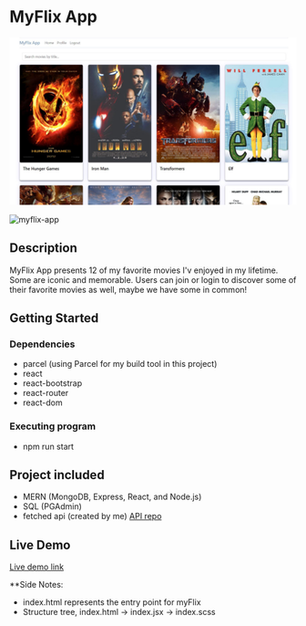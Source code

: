 # MyFlix App

![image of my app](/img/myflix-app.jpg)

![myflix-app](https://github.com/kayashley/myFlix-client/assets/87038951/22c2daf7-af13-4c75-adb1-e010ff9e57eb)


## Description

MyFlix App presents 12 of my favorite movies I'v enjoyed in my lifetime. Some are iconic and memorable. Users can join or login to discover some of their favorite movies as well, maybe we have some in common!

## Getting Started

### Dependencies

- parcel (using Parcel for my build tool in this project)
- react
- react-bootstrap
- react-router
- react-dom

### Executing program

- npm run start

## Project included

- MERN (MongoDB, Express, React, and Node.js)
- SQL (PGAdmin)
- fetched api (created by me) [API repo](https://github.com/kayashley/myFlix3.0.git)

## Live Demo

[Live demo link](https://myflix-app-kc.netlify.app/login)

\*\*Side Notes:

- index.html represents the entry point for myFlix
- Structure tree, index.html -> index.jsx -> index.scss

